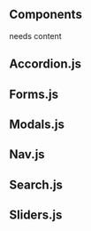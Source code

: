 ## Components
needs content

## Accordion.js

## Forms.js

## Modals.js

## Nav.js

## Search.js

## Sliders.js